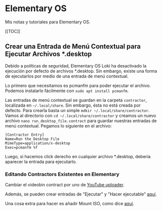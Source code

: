 Elementary OS
=============

Mis notas y tutoriales para Elementary OS.

[[TOC]]

## Crear una Entrada de Menú Contextual para Ejecutar Archivos *.desktop

Debido a políticas de seguridad, Elementary OS Loki ha desactivado la
ejecución por defecto de archivos *.desktop. Sin embargo, existe una forma
de ejecutarlos por medio de una entrada de menú contextual.

Lo primero que necesitamos es pcmanfm para poder ejecutar el archivo.
Podemos instalarlo fácilmente con `sudo apt install pcmanfm`.

Las entradas de menú contextual se guardan en la carpeta `contractor`,
localizada en `~/.local/share`. Sin embargo, ésta no está creada por
defecto. Para crearla basta un simple `mdkir ~/.local/share/contractor`.
Vamos al directorio con `cd ~/.local/share/contractor` y creamos un nuevo
archivo `nano run_desktop_file.contract` para guardar nuestras entradas de
menú contextual. Pegamos lo siguiente en el archivo:

```
[Contractor Entry]
Name=Run the Desktop File
MimeType=application/x-desktop
Exec=pcmanfm %f
```

Luego, si hacemos click derecho en cualquier archivo *.desktop, debería
aparecer la entrada para ejecutarlo.

### Editando Contractors Existentes en Elementary

Cambiar el videobin contract por uno de [YouTube uploader](https://github.com/tokland/youtube-upload).

Además, se pueden crear entradas de "Ejecutar" y "Hacer ejecutable" [aquí](https://unix.stackexchange.com/questions/192158/how-to-add-make-executable-and-run-entries-to-elementary-os-file-manager-con).

Una cosa extra para hacer es añadir Mount ISO, como dice [aquí](https://elementaryos.stackexchange.com/questions/264/contract-file-to-mount-iso).